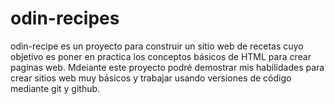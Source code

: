 # odin-recipes
odin-recipe es un proyecto para construir un sitio web de recetas
cuyo objetivo es poner en practica los conceptos básicos de HTML para crear paginas web. 
Mdeiante este proyecto podré demostrar mis habilidades para crear sitios web muy básicos y trabajar usando versiones de código mediante git y github.
